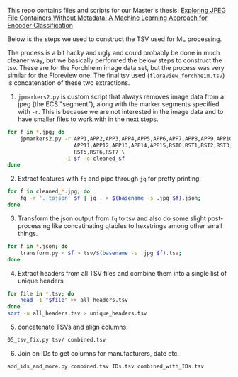 This repo contains files and scripts for our Master's thesis:
[Exploring JPEG File Containers Without Metadata: A Machine Learning Approach for Encoder Classification](https://urn.kb.se/resolve?urn=urn:nbn:se:hh:diva-53596)

Below is the steps we used to construct the TSV used for ML processing.

The process is a bit hacky and ugly and could probably be done in much cleaner way, but we basically performed the below steps to construct the tsv. These are for the Forchheim image data set, but the process was very similar for the Floreview one. The final tsv used (`floraview_forchheim.tsv`) is concatenation of these two extractions.

1) `jpmarkers2.py` is custom script that always removes image data from a jpeg (the ECS "segment"), along with the marker segments specified with `-r`. This is because we are not interested in the image data and to have smaller files to work with in the next steps.
```bash
for f in *.jpg; do
    jpmarkers2.py -r APP1,APP2,APP3,APP4,APP5,APP6,APP7,APP8,APP9,APP10, \
                     APP11,APP12,APP13,APP14,APP15,RST0,RST1,RST2,RST3,RST4, \
                     RST5,RST6,RST7 \
                  -i $f -o cleaned_$f
done
```

2) Extract features with `fq` and pipe through `jq` for pretty printing.

```bash
for f in cleaned_*.jpg; do
    fq -r '.|tojson' $f | jq . > $(basename -s .jpg $f).json;
done
```

3) Transform the json output from `fq` to tsv and also do some slight post-processing like concatinating qtables to hexstrings among other small things.
```bash
for f in *.json; do
    transform.py < $f > tsv/$(basename -s .jpg $f).tsv;
done
```

4) Extract headers from all TSV files and combine them into a single list of unique headers
```bash
for file in *.tsv; do
    head -1 "$file" >> all_headers.tsv
done
sort -u all_headers.tsv > unique_headers.tsv
```

5) concatenate TSVs and align columns:
```bash
05_tsv_fix.py tsv/ combined.tsv
```

6) Join on IDs to get columns for manufacturers, date etc.
```bash
add_ids_and_more.py combined.tsv IDs.tsv combined_with_IDs.tsv
```
